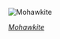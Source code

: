 
![Mohawkite](https://upload.wikimedia.org/wikipedia/commons/thumb/e/e3/Mohawkite.jpg/600px-Mohawkite.jpg)

*[Mohawkite](https://wikipedia.org/wiki/File:Mohawkite.jpg)*
